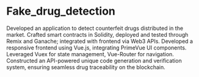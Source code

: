 # Fake_drug_detection
Developed an application to detect counterfeit drugs distributed in the market.
Crafted smart contracts in Solidity, deployed and tested through Remix and Ganache; integrated with frontend via Web3 APIs.
Developed a responsive frontend using Vue.js, integrating PrimeVue UI components. Leveraged Vuex for state management,
Vue-Router for navigation.
Constructed an API-powered unique code generation and verification system, ensuring seamless drug traceability on the blockchain.
